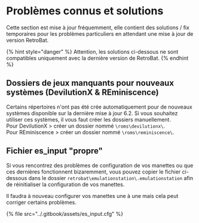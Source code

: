# Problèmes connus et solutions

Cette section est mise à jour fréquemment, elle contient des solutions / fix temporaires pour les problèmes particuliers en attendant une mise à jour de version RetroBat.

{% hint style="danger" %}
Attention, les solutions ci-dessous ne sont compatibles uniquement avec la dernière version de RetroBat.
{% endhint %}

## Dossiers de jeux manquants pour nouveaux systèmes (DevilutionX & REminiscence)

Certains répertoires n'ont pas été crée automatiquement pour de nouveaux systèmes disponible sur la dernière mise à jour 6.2. Si vous souhaitez utiliser ces systèmes, il vous faut créer les dossiers manuellement.\
Pour DevilutionX > créer un dossier nommé `\roms\devilutionx\`.\
Pour REminiscence > créer un dossier nommé `\roms\reminiscence\`.

## Fichier es\_input "propre"

Si vous rencontrez des problèmes de configuration de vos manettes ou que ces dernières fonctionnent bizaremment, vous pouvez copier le fichier ci-dessous dans le dossier `retrobat\emulationstation\.emulationstation` afin de réinitialiser la configuration de vos manettes.

Il faudra à nouveau configurer vos manettes une à une mais cela peut corriger certains problèmes.

{% file src="../.gitbook/assets/es_input.cfg" %}
